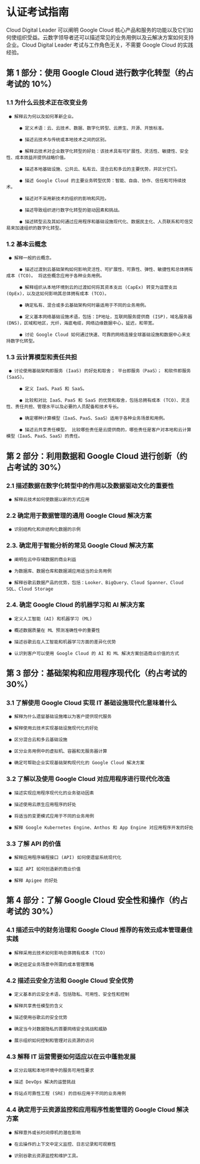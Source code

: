 # 认证考试指南
Cloud Digital Leader 可以阐明 Google Cloud 核心产品和服务的功能以及它们如何使组织受益。云数字领导者还可以描述常见的业务用例以及云解决方案如何支持企业。Cloud Digital Leader 考试与工作角色无关，不需要 Google Cloud 的实践经验。

## 第 1 部分：使用 Google Cloud 进行数字化转型（约占考试的 10%）
### 1.1 为什么云技术正在改变业务

     ● 解释云为何以及如何革新企业。

         ● 定义术语：云、云技术、数据、数字化转型、云原生、开源、开放标准。

         ● 描述云技术与传统或本地技术之间的区别。

         ● 解释云技术对企业数字化转型的好处：该技术具有可扩展性、灵活性、敏捷性、安全性、成本效益并提供战略价值。

         ● 描述本地基础设施、公共云、私有云、混合云和多云的主要优势，并区分它们。

         ● 描述 Google Cloud 的主要业务转型优势：智能、自由、协作、信任和可持续技术。

         ● 描述对不采用新技术的组织的影响和风险。

         ● 描述导致组织进行数字化转型的驱动因素和挑战。

         ● 描述转型云及其如何通过应用程序和基础设施现代化、数据民主化、人员联系和可信交易来加速组织的数字化转型。

### 1.2 基本云概念

     ● 解释一般的云概念。

         ● 描述过渡到云基础架构如何影响灵活性、可扩展性、可靠性、弹性、敏捷性和总体拥有成本 (TCO)。 将这些概念应用于各种业务用例。

         ● 解释组织从本地环境到云的过渡如何将其资本支出 (CapEx) 转变为运营支出 (OpEx)，以及这如何影响其总体拥有成本 (TCO)。

         ● 确定私有、混合或多云基础架构何时最适用于不同的业务用例。

         ● 定义基本网络基础设施术语，包括：IP地址，互联网服务提供商 (ISP)，域名服务器 (DNS)，区域和地区，光纤，海底电缆，网络边缘数据中心，延迟，和带宽。

         ● 讨论 Google Cloud 如何通过快速、可靠的网络连接全球基础设施和数据中心来支持数字化转型。

### 1.3 云计算模型和责任共担

     ● 讨论使用基础架构即服务 (IaaS) 的好处和取舍； 平台即服务（PaaS）； 和软件即服务 (SaaS)。

         ● 定义 IaaS、PaaS 和 SaaS。

         ● 比较和对比 IaaS、PaaS 和 SaaS 的优势和取舍，包括总拥有成本 (TCO)、灵活性、责任共担、管理水平以及必要的人员配备和技术专长。

         ● 确定哪种计算模型（IaaS、PaaS、SaaS）适用于各种业务场景和用例。

         ● 描述云共享责任模型。 比较哪些责任是云提供商的，哪些责任是客户对本地和云计算模型（IaaS、PaaS、SaaS）的责任。

## 第 2 部分：利用数据和 Google Cloud 进行创新（约占考试的 30%）

### 2.1 描述数据在数字化转型中的作用以及数据驱动文化的重要性

     ● 解释云技术如何使数据以新的方式应用

### 2.2 确定用于数据管理的通用 Google Cloud 解决方案

     ● 识别结构化和非结构化数据的示例

### 2.3. 确定用于智能分析的常见 Google Cloud 解决方案

     ● 阐明在云中存储数据的商业利益

     ● 为数据库、数据仓库和数据湖应用适当的业务用例

     ● 解释谷歌云数据产品的优势，包括：Looker、BigQuery、Cloud Spanner、Cloud SQL、Cloud Storage

### 2.4. 确定 Google Cloud 的机器学习和 AI 解决方案

     ● 定义人工智能 (AI) 和机器学习 (ML)

     ● 概述数据质量在 ML 预测准确性中的重要性

     ● 描述谷歌云在人工智能和机器学习方面的差异化优势

     ● 认识到客户可以使用 Google Cloud 的 AI 和 ML 解决方案创造商业价值的方式

## 第 3 部分：基础架构和应用程序现代化（约占考试的 30%）

### 3.1 了解使用 Google Cloud 实现 IT 基础设施现代化意味着什么

     ● 解释为什么遗留基础设施难以为客户提供现代服务

     ● 解释使用云技术实现基础设施现代化的好处

     ● 区分混合云和多云基础设施

     ● 区分业务用例中的虚拟机、容器和无服务器计算

     ● 确定可帮助企业实现基础架构现代化的 Google Cloud 解决方案

### 3.2 了解以及使用 Google Cloud 对应用程序进行现代化改造

     ● 描述实现应用程序现代化的业务驱动因素

     ● 描述使用云原生应用程序的好处

     ● 将适当的变更模式应用于不同的业务用例

     ● 解释 Google Kubernetes Engine、Anthos 和 App Engine 对应用程序开发的好处

### 3.3 了解 API 的价值

     ● 解释应用程序编程接口 (API) 如何使遗留系统现代化

     ● 描述 API 如何创造新的商业价值

     ● 解释 Apigee 的好处

## 第 4 部分：了解 Google Cloud 安全性和操作（约占考试的 30%）

### 4.1 描述云中的财务治理和 Google Cloud 推荐的有效云成本管理最佳实践

     ● 解释采用云技术如何影响总体拥有成本 (TCO)

     ● 确定给定业务场景中所需的成本管理策略

### 4.2 描述云安全方法和 Google Cloud 安全优势

     ● 定义基本的云安全术语，包括隐私、可用性、安全性和控制

     ● 解释共享责任模型的含义

     ● 描述使用谷歌云的安全优势

     ● 确定当今对数据隐私的首要网络安全挑战和威胁

     ● 展示组织如何控制和管理对云资源的访问

### 4.3 解释 IT 运营需要如何适应以在云中蓬勃发展

     ● 区分云端和本地环境中的服务可用性要求

     ● 描述 DevOps 解决的运营挑战

     ● 将站点可靠性工程 (SRE) 的目标应用于不同的业务用例

### 4.4 确定用于云资源监控和应用程序性能管理的 Google Cloud 解决方案

     ● 解释意外或长时间停机的潜在影响

     ● 在云操作的上下文中定义监控、日志记录和可观察性

     ● 识别谷歌云资源监控和维护工具。